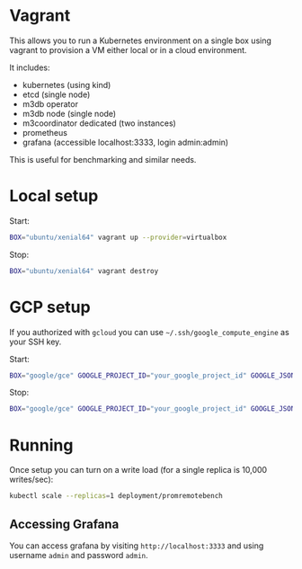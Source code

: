 # Vagrant

This allows you to run a Kubernetes environment on a single box using vagrant to provision a VM either local or in a cloud environment.

It includes:
- kubernetes (using kind)
- etcd (single node)
- m3db operator
- m3db node (single node)
- m3coordinator dedicated (two instances)
- prometheus
- grafana (accessible localhost:3333, login admin:admin)

This is useful for benchmarking and similar needs.

# Local setup

Start:
```bash
BOX="ubuntu/xenial64" vagrant up --provider=virtualbox
```

Stop:
```bash
BOX="ubuntu/xenial64" vagrant destroy
```

# GCP setup

If you authorized with `gcloud` you can use `~/.ssh/google_compute_engine` as your SSH key.

Start:
```bash
BOX="google/gce" GOOGLE_PROJECT_ID="your_google_project_id" GOOGLE_JSON_KEY_LOCATION="your_google_service_account_json_key_as_local_path" USER="$(whoami)" SSH_KEY="your_ssh_key_as_local_path" vagrant up --provider google
```

Stop:
```bash
BOX="google/gce" GOOGLE_PROJECT_ID="your_google_project_id" GOOGLE_JSON_KEY_LOCATION="your_google_service_account_json_key_as_local_path" USER="$(whoami)" SSH_KEY="your_ssh_key_as_local_path" vagrant destroy
```

# Running

Once setup you can turn on a write load (for a single replica is 10,000 writes/sec):
```bash
kubectl scale --replicas=1 deployment/promremotebench
```

## Accessing Grafana

You can access grafana by visiting `http://localhost:3333` and using username `admin` and password `admin`.
